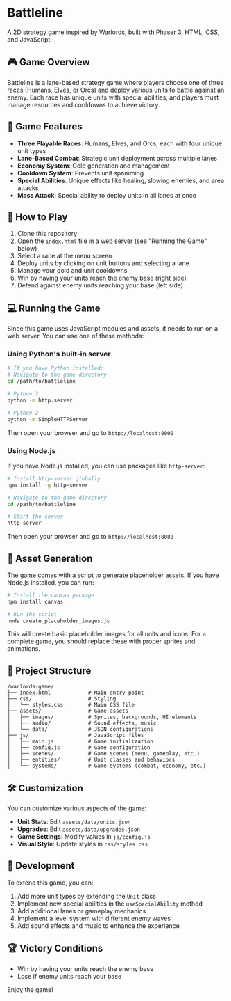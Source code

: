 # Battleline

A 2D strategy game inspired by Warlords, built with Phaser 3, HTML, CSS, and JavaScript.

## 🎮 Game Overview

Battleline is a lane-based strategy game where players choose one of three races (Humans, Elves, or Orcs) and deploy various units to battle against an enemy. Each race has unique units with special abilities, and players must manage resources and cooldowns to achieve victory.

## 🚀 Game Features

- **Three Playable Races**: Humans, Elves, and Orcs, each with four unique unit types
- **Lane-Based Combat**: Strategic unit deployment across multiple lanes
- **Economy System**: Gold generation and management
- **Cooldown System**: Prevents unit spamming
- **Special Abilities**: Unique effects like healing, slowing enemies, and area attacks
- **Mass Attack**: Special ability to deploy units in all lanes at once

## 🎯 How to Play

1. Clone this repository
2. Open the `index.html` file in a web server (see "Running the Game" below)
3. Select a race at the menu screen
4. Deploy units by clicking on unit buttons and selecting a lane
5. Manage your gold and unit cooldowns
6. Win by having your units reach the enemy base (right side)
7. Defend against enemy units reaching your base (left side)

## 💻 Running the Game

Since this game uses JavaScript modules and assets, it needs to run on a web server. You can use one of these methods:

### Using Python's built-in server

```bash
# If you have Python installed:
# Navigate to the game directory
cd /path/to/battleline

# Python 3
python -m http.server

# Python 2
python -m SimpleHTTPServer
```

Then open your browser and go to `http://localhost:8000`

### Using Node.js

If you have Node.js installed, you can use packages like `http-server`:

```bash
# Install http-server globally
npm install -g http-server

# Navigate to the game directory
cd /path/to/battleline

# Start the server
http-server
```

Then open your browser and go to `http://localhost:8080`

## 🎨 Asset Generation

The game comes with a script to generate placeholder assets. If you have Node.js installed, you can run:

```bash
# Install the canvas package
npm install canvas

# Run the script
node create_placeholder_images.js
```

This will create basic placeholder images for all units and icons. For a complete game, you should replace these with proper sprites and animations.

## 📂 Project Structure

```
/warlords-game/
├── index.html            # Main entry point
├── css/                  # Styling
│   └── styles.css        # Main CSS file
├── assets/               # Game assets
│   ├── images/           # Sprites, backgrounds, UI elements
│   ├── audio/            # Sound effects, music
│   └── data/             # JSON configurations
├── js/                   # JavaScript files
│   ├── main.js           # Game initialization
│   ├── config.js         # Game configuration
│   ├── scenes/           # Game scenes (menu, gameplay, etc.)
│   ├── entities/         # Unit classes and behaviors
│   └── systems/          # Game systems (combat, economy, etc.)
```

## 🛠️ Customization

You can customize various aspects of the game:

- **Unit Stats**: Edit `assets/data/units.json`
- **Upgrades**: Edit `assets/data/upgrades.json`
- **Game Settings**: Modify values in `js/config.js`
- **Visual Style**: Update styles in `css/styles.css`

## 🔧 Development

To extend this game, you can:

1. Add more unit types by extending the `Unit` class
2. Implement new special abilities in the `useSpecialAbility` method
3. Add additional lanes or gameplay mechanics
4. Implement a level system with different enemy waves
5. Add sound effects and music to enhance the experience

## 🏆 Victory Conditions

- Win by having your units reach the enemy base
- Lose if enemy units reach your base

Enjoy the game!
